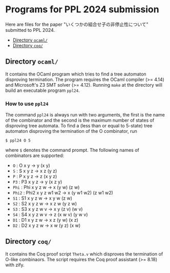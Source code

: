 # Programs for PPL 2024 submission

Here are files for the paper 
 "いくつかの組合せ子の非停止性について"
submitted to PPL 2024.

* [Directory `ocaml/`](#directory-ocaml)
* [Directory `coq/`](#directory-coq)


## Directory `ocaml/`
 It contains the OCaml program which tries to find
 a tree automaton disproving termination.
 The program requires the OCaml compiler (>= 4.14) 
 and Microsoft's Z3 SMT solver (>= 4.12).
 Running `make` at the directory will build an executable program `ppl24`.

### How to use `ppl24`
The command `ppl24` is always run with two arguments, 
the first is the name of the combinator
and 
the second is the maximum number of states of disproving tree automata.
To find a (less than or equal to 5-state) tree automaton
disproving the termination of the O combinator,
run
```
$ ppl24 O 5
```
where `$` denotes the command prompt.
The following names of combinators are supported:
- `O` : O x y -> y (x y)
- `S` : S x y z -> x z (y z)
- `P` : P x y z -> z (x y z)
- `P3` : P3 x y z -> y (x z y)
- `Phi` : Phi x y z w -> x (y w) (z w)
- `Phi2` : Phi2 x y z w1 w2 -> x (y w1 w2) (z w1 w2)
- `S1` : S1 x y z w -> x y w (z w)
- `S2` : S2 x y z w -> x z w (y z w)
- `S3` : S3 x y z w v -> x y (z v) (w v)
- `S4` : S4 x y z w v -> z (x w v) (y w v)
- `D1` : D1 x y z w -> x z (y w) (x z)
- `D2` : D2 x y z w -> x w (y z) (x w)

## Directory `coq/`
 It contains the Coq proof script `Theta.v` which disproves 
 the termination of O-like combinaors.
 The script requires the Coq proof assistant (>= 8.18) with zify.





